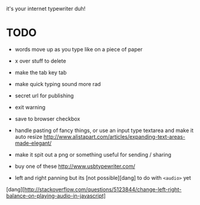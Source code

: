 it's your internet typewriter duh!


TODO
====

- words move up as you type like on a piece of paper
- x over stuff to delete
- make the tab key tab
- make quick typing sound more rad

- secret url for publishing
- exit warning
- save to browser checkbox
- handle pasting of fancy things, or use an input type textarea and make
  it auto resize
  http://www.alistapart.com/articles/expanding-text-areas-made-elegant/
- make it spit out a png or something useful for sending / sharing
- buy one of these http://www.usbtypewriter.com/
- left and right panning but its [not possible][dang] to do with ```<audio>```
  yet

[dang][http://stackoverflow.com/questions/5123844/change-left-right-balance-on-playing-audio-in-javascript]
